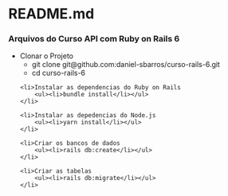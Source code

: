 <h1>README.md</h1>

<h3>Arquivos do Curso API com Ruby on Rails 6</h3>

<ul>
    <li>
        Clonar o Projeto
        <ul>
            <li>
            git clone git@github.com:daniel-sbarros/curso-rails-6.git
            </li>
            <li>
            cd curso-rails-6
            </li>
        </ul>
    </li>

    <li>Instalar as dependencias do Ruby on Rails
        <ul><li>bundle install</li></ul>
    </li>

    <li>Instalar as depedencias do Node.js
        <ul><li>yarn install</li></ul>
    </li>

    <li>Criar os bancos de dados
        <ul><li>rails db:create</li></ul>
    </li>

    <li>Criar as tabelas
        <ul><li>rails db:migrate</li></ul>
    </li>
</ul>